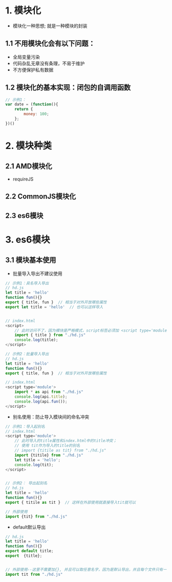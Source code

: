 # 1. 模块化
+ 模块化一种思想; 就是一种模块的封装
## 1.1 不用模块化会有以下问题：
+ 全局变量污染
+ 代码杂乱无章没有条理，不易于维护
+ 不方便保护私有数据

## 1.2 模块化的基本实现：闭包的自调用函数
```js
// 示例1：
var date = (function(){
    return {
        money: 100;
    };
})()
```

# 2. 模块种类
## 2.1 AMD模块化
+ requireJS
## 2.2 CommonJS模块化

## 2.3 es6模块

# 3. es6模块
## 3.1 模块基本使用
+ 批量导入导出不建议使用
```js
// 示例1：具名导入导出
// hd.js
let title = 'hello'
function fun(){}
export { title, fun }  // 相当于对外开放哪些属性
export let title = 'hello'  // 也可以这样导入


// index.html
<script>
    // 此时访问不了，因为模块是严格模式，script标签必须加 <script type='module'>
    import { title } from "./hd.js"
    console.log(title);
</script>
```

```js
// 示例2：批量导入导出
// hd.js
let title = 'hello'
function fun(){}
export { title, fun }  // 相当于对外开放哪些属性

// index.html
<script type='module'>
    import * as api from "./hd.js"
    console.log(api.title);
    console.log(api.fun());
</script>
```
+ 别名使用：防止导入模块间的命名冲突
```js
// 示例1：导入起别名
// index.html
<script type='module'>
    // 此时导入的title属性和index.html中的title冲突；
    // 使用 tit作为导入的title的别名
    // import {titile as tit} from "./hd.js" 
    import {titile} from "./hd.js"
    let title = 'hello';
    console.log(tit);
</script>


// 示例2： 导出起别名
// hd.js
let title = 'hello'
function fun(){}
export { titile as tit }  // 这样在外部使用就直接导入tit就可以

// 外部使用
import {tit} from "./hd.js"
```
+ default默认导出
```js
// hd.js
let title = 'hello'
function fun(){}
export default title;
export  {title};


// 外部使用--这里不需要加{}, 并且可以取任意名字，因为是默认导出，并且每个文件只有一个默认导出
import tit from "./hd.js"
```